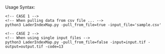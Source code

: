 Usage Syntax: 

    <!-- CASE 1 -->
    <!-- When pulling data from csv file ... -->
    python3 LaderIndexMap.py -pull_from_file=true -input_file='sample.csv'

    <!-- CASE 2 -->
    <!-- When using single input files -->
    python3 LaderIndexMap.py -pull_from_file=false -input=input.tif -output=output.tif -code=13